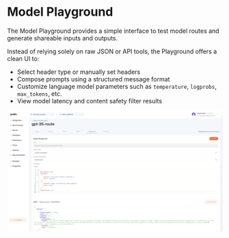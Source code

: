 # Model Playground

The Model Playground provides a simple interface to test model routes and generate shareable inputs and outputs.

Instead of relying solely on raw JSON or API tools, the Playground offers a clean UI to:

- Select header type or manually set headers
- Compose prompts using a structured message format
- Customize language model parameters such as `temperature`, `logprobs`, `max_tokens`, etc.
- View model latency and content safety filter results

![Model Playground Example](../../../static/img/route/playground.png)

